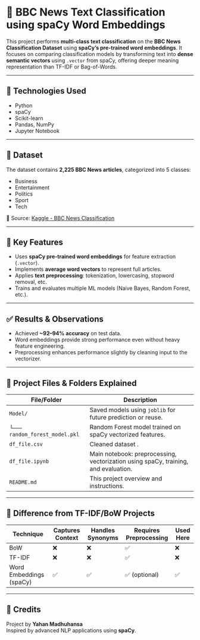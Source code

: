 # 🧠 BBC News Text Classification using spaCy Word Embeddings

This project performs **multi-class text classification** on the **BBC News Classification Dataset** using **spaCy’s pre-trained word embeddings**. It focuses on comparing classification models by transforming text into **dense semantic vectors** using `.vector` from spaCy, offering deeper meaning representation than TF-IDF or Bag-of-Words.

---

## 🔧 Technologies Used

- Python  
- spaCy  
- Scikit-learn  
- Pandas, NumPy  
- Jupyter Notebook  

---

## 📁 Dataset

The dataset contains **2,225 BBC News articles**, categorized into 5 classes:

- Business  
- Entertainment  
- Politics  
- Sport  
- Tech  

📌 Source: [Kaggle - BBC News Classification](https://www.kaggle.com/datasets/sunilthite/text-document-classification-dataset)

---

## 📌 Key Features

- Uses **spaCy pre-trained word embeddings** for feature extraction (`.vector`).
- Implements **average word vectors** to represent full articles.
- Applies **text preprocessing**: tokenization, lowercasing, stopword removal, etc.
- Trains and evaluates multiple ML models (Naive Bayes, Random Forest, etc.).

---

## ✅ Results & Observations

- Achieved **~92–94% accuracy** on test data.
- Word embeddings provide strong performance even without heavy feature engineering.
- Preprocessing enhances performance slightly by cleaning input to the vectorizer.

---

## 📁 Project Files & Folders Explained

| File/Folder | Description |
|-------------|-------------|
| `Model/` | Saved models using `joblib` for future prediction or reuse. |
| └── `random_forest_model.pkl` | Random Forest model trained on spaCy vectorized features. |
| `df_file.csv` | Cleaned dataset . |
| `df_file.ipynb` | Main notebook: preprocessing, vectorization using spaCy, training, and evaluation. |
| `README.md` | This project overview and instructions. |

---

## 🤖 Difference from TF-IDF/BoW Projects

| Technique                  | Captures Context | Handles Synonyms | Requires Preprocessing | Used Here |
|---------------------------|------------------|------------------|------------------------|-----------|
| BoW                       | ❌                | ❌                | ✅                     | ❌        |
| TF-IDF                    | ❌                | ❌                | ✅                     | ❌        |
| Word Embeddings (spaCy)   | ✅                | ✅                | ✅  (optional)                  | ✅        |

---

## 🙌 Credits

Project by **Yahan Madhuhansa**  
Inspired by advanced NLP applications using **spaCy**.
